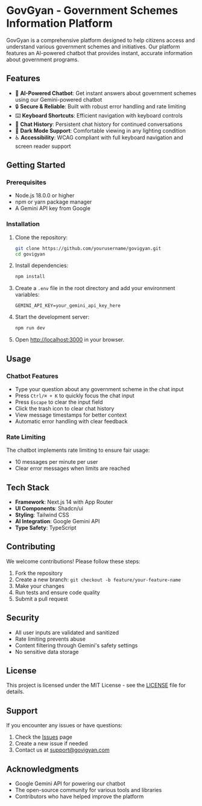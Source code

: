 # GovGyan - Government Schemes Information Platform

GovGyan is a comprehensive platform designed to help citizens access and understand various government schemes and initiatives. Our platform features an AI-powered chatbot that provides instant, accurate information about government programs.

## Features

- 🤖 **AI-Powered Chatbot**: Get instant answers about government schemes using our Gemini-powered chatbot
- 🔒 **Secure & Reliable**: Built with robust error handling and rate limiting
- ⌨️ **Keyboard Shortcuts**: Efficient navigation with keyboard controls
- 💾 **Chat History**: Persistent chat history for continued conversations
- 🌙 **Dark Mode Support**: Comfortable viewing in any lighting condition
- ♿ **Accessibility**: WCAG compliant with full keyboard navigation and screen reader support

## Getting Started

### Prerequisites

- Node.js 18.0.0 or higher
- npm or yarn package manager
- A Gemini API key from Google

### Installation

1. Clone the repository:

   ```bash
   git clone https://github.com/yourusername/govigyan.git
   cd govigyan
   ```

2. Install dependencies:

   ```bash
   npm install
   ```

3. Create a `.env` file in the root directory and add your environment variables:

   ```env
   GEMINI_API_KEY=your_gemini_api_key_here
   ```

4. Start the development server:

   ```bash
   npm run dev
   ```

5. Open [http://localhost:3000](http://localhost:3000) in your browser.

## Usage

### Chatbot Features

- Type your question about any government scheme in the chat input
- Press `Ctrl/⌘ + K` to quickly focus the chat input
- Press `Escape` to clear the input field
- Click the trash icon to clear chat history
- View message timestamps for better context
- Automatic error handling with clear feedback

### Rate Limiting

The chatbot implements rate limiting to ensure fair usage:

- 10 messages per minute per user
- Clear error messages when limits are reached

## Tech Stack

- **Framework**: Next.js 14 with App Router
- **UI Components**: Shadcn/ui
- **Styling**: Tailwind CSS
- **AI Integration**: Google Gemini API
- **Type Safety**: TypeScript

## Contributing

We welcome contributions! Please follow these steps:

1. Fork the repository
2. Create a new branch: `git checkout -b feature/your-feature-name`
3. Make your changes
4. Run tests and ensure code quality
5. Submit a pull request

## Security

- All user inputs are validated and sanitized
- Rate limiting prevents abuse
- Content filtering through Gemini's safety settings
- No sensitive data storage

## License

This project is licensed under the MIT License - see the [LICENSE](LICENSE) file for details.

## Support

If you encounter any issues or have questions:

1. Check the [Issues](https://github.com/yourusername/govigyan/issues) page
2. Create a new issue if needed
3. Contact us at support@govigyan.com

## Acknowledgments

- Google Gemini API for powering our chatbot
- The open-source community for various tools and libraries
- Contributors who have helped improve the platform
